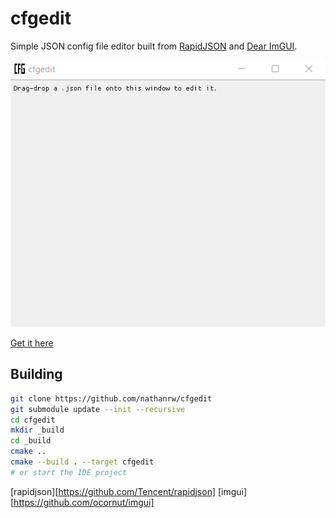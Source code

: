 # cfgedit

Simple JSON config file editor built from [RapidJSON](rapidjson) and [Dear ImGUI](imgui).

![gif of cfgedit editing a file](./docs/cfgedit.gif)

[Get it here](https://github.com/nathanrw/cfgedit/releases/download/v0.0.1/cfgedit.exe)

## Building

```Bash
git clone https://github.com/nathanrw/cfgedit
git submodule update --init --recursive
cd cfgedit
mkdir _build
cd _build
cmake ..
cmake --build . --target cfgedit
# or start the IDE project
```

[rapidjson][https://github.com/Tencent/rapidjson]
[imgui][https://github.com/ocornut/imgui]